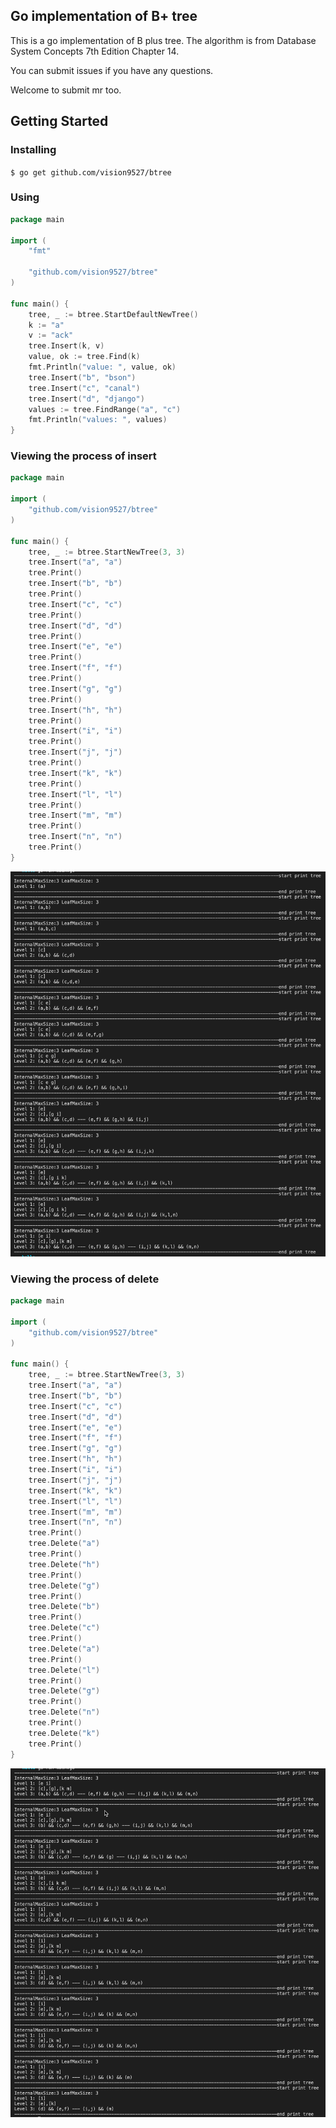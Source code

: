 ## Go implementation of B+ tree

This is a go implementation of B plus tree. The algorithm is from Database System Concepts 7th Edition Chapter 14.

You can submit issues if you have any questions.

Welcome to submit mr too.

## Getting Started
### Installing
```$ go get github.com/vision9527/btree```

### Using
```go
package main

import (
	"fmt"

	"github.com/vision9527/btree"
)

func main() {
	tree, _ := btree.StartDefaultNewTree()
	k := "a"
	v := "ack"
	tree.Insert(k, v)
	value, ok := tree.Find(k)
	fmt.Println("value: ", value, ok)
	tree.Insert("b", "bson")
	tree.Insert("c", "canal")
	tree.Insert("d", "django")
	values := tree.FindRange("a", "c")
	fmt.Println("values: ", values)
}
```

### Viewing the process of insert
```go
package main

import (
	"github.com/vision9527/btree"
)

func main() {
	tree, _ := btree.StartNewTree(3, 3)
	tree.Insert("a", "a")
	tree.Print()
	tree.Insert("b", "b")
	tree.Print()
	tree.Insert("c", "c")
	tree.Print()
	tree.Insert("d", "d")
	tree.Print()
	tree.Insert("e", "e")
	tree.Print()
	tree.Insert("f", "f")
	tree.Print()
	tree.Insert("g", "g")
	tree.Print()
	tree.Insert("h", "h")
	tree.Print()
	tree.Insert("i", "i")
	tree.Print()
	tree.Insert("j", "j")
	tree.Print()
	tree.Insert("k", "k")
	tree.Print()
	tree.Insert("l", "l")
	tree.Print()
	tree.Insert("m", "m")
	tree.Print()
	tree.Insert("n", "n")
	tree.Print()
}

```
![insert](./doc/the_process_of_insert.jpg)

### Viewing the process of delete
```go
package main

import (
	"github.com/vision9527/btree"
)

func main() {
	tree, _ := btree.StartNewTree(3, 3)
	tree.Insert("a", "a")
	tree.Insert("b", "b")
	tree.Insert("c", "c")
	tree.Insert("d", "d")
	tree.Insert("e", "e")
	tree.Insert("f", "f")
	tree.Insert("g", "g")
	tree.Insert("h", "h")
	tree.Insert("i", "i")
	tree.Insert("j", "j")
	tree.Insert("k", "k")
	tree.Insert("l", "l")
	tree.Insert("m", "m")
	tree.Insert("n", "n")
	tree.Print()
	tree.Delete("a")
	tree.Print()
	tree.Delete("h")
	tree.Print()
	tree.Delete("g")
	tree.Print()
	tree.Delete("b")
	tree.Print()
	tree.Delete("c")
	tree.Print()
	tree.Delete("a")
	tree.Print()
	tree.Delete("l")
	tree.Print()
	tree.Delete("g")
	tree.Print()
	tree.Delete("n")
	tree.Print()
	tree.Delete("k")
	tree.Print()
}
```
![delete](./doc/the_process_of_delete.jpg)